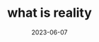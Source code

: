 ---
title: "what is reality"
cc-type: hashtag
date: 2023-06-07
hashtag: "what-is-reality"
tags:
  - philosophy
  - reality
---